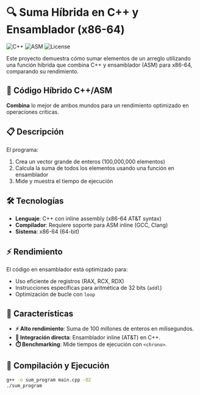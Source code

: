 # 🔍 Suma Híbrida en C++ y Ensamblador (x86-64)
![C++](https://img.shields.io/badge/C++-17-blue?logo=cplusplus)
![ASM](https://img.shields.io/badge/Assembly-x86--64-red)
![License](https://img.shields.io/badge/License-MIT-green)

Este proyecto demuestra cómo sumar elementos de un arreglo utilizando una función híbrida que combina C++ y ensamblador (ASM) para x86-64, comparando su rendimiento.

## 📜 Código Híbrido C++/ASM
**Combina** lo mejor de ambos mundos para un rendimiento optimizado en operaciones críticas.

## 📋 Descripción

El programa:
1. Crea un vector grande de enteros (100,000,000 elementos)
2. Calcula la suma de todos los elementos usando una función en ensamblador
3. Mide y muestra el tiempo de ejecución

## 🛠️ Tecnologías
- **Lenguaje**: C++ con inline assembly (x86-64 AT&T syntax)
- **Compilador**: Requiere soporte para ASM inline (GCC, Clang)
- **Sistema**: x86-64 (64-bit)

## ⚡ Rendimiento
El código en ensamblador está optimizado para:
- Uso eficiente de registros (RAX, RCX, RDX)
- Instrucciones específicas para aritmética de 32 bits (`addl`)
- Optimización de bucle con `loop`

## 🚀 Características
- **⚡ Alto rendimiento**: Suma de 100 millones de enteros en milisegundos.
- **🔗 Integración directa**: Ensamblador inline (AT&T) en C++.
- **⏱️ Benchmarking**: Mide tiempos de ejecución con `<chrono>`.

## 🚀 Compilación y Ejecución
```bash
g++ -o sum_program main.cpp -O2
./sum_program
